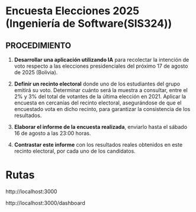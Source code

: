 # Encuesta Elecciones 2025 (Ingeniería de Software(SIS324))

## PROCEDIMIENTO

1. **Desarrollar una aplicación utilizando IA** para recolectar la intención de voto respecto a las elecciones presidenciales del próximo 17 de agosto de 2025 (Bolivia).

2. **Definir un recinto electoral** donde uno de los estudiantes del grupo emitirá su voto. Determinar cuánto será la muestra a consultar, entre el 2% y 3% del total de votantes de la última elección en 2021. Aplicar la encuesta en cercanías del recinto electoral, asegurándose de que el encuestado vota en dicho recinto, para garantizar la consistencia de los resultados.

3. **Elaborar el informe de la encuesta realizada**, enviarlo hasta el sábado 16 de agosto a las 23:00 horas.

4. **Contrastar este informe** con los resultados reales obtenidos en este recinto electoral, por cada uno de los candidatos.


# Rutas

http://localhost:3000

http://localhost:3000/dashboard